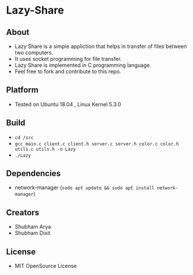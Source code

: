 Lazy-Share
==========

About
-----
* Lazy Share is a simple appliction that helps in transfer of files between two computers.
* It uses socket programming for file transfer.
* Lazy Share is implemented in C programming language.
* Feel free to fork and contribute to this repo.

Platform
--------
* Tested on Ubuntu 18.04 , Linux Kernel 5.3.0

Build
-----
* `cd /src`
* `gcc main.c client.c client.h server.c server.h color.c color.h utils.c utils.h -o Lazy`
* `./Lazy`

Dependencies
------------
* network-manager (`sudo apt update && sudo apt install network-manager`)


Creators
--------
* Shubham Arya
* Shubham Dixit

License
-------
* MIT OpenSource License
